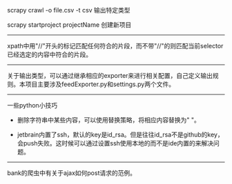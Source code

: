 scrapy crawl <spider name> -o file.csv -t csv    输出特定类型

scrapy startproject  projectName        创建新项目

***

xpath中用"//"开头的标记匹配任何符合的片段，而不带"//"的则匹配当前selector已经选定的内容中符合的片段。

***

关于输出类型，可以通过继承相应的exporter来进行相关配置，自己定义输出规则。本项目主要涉及feedExporter.py和settings.py两个文件。

***

一些python小技巧

+   删除字符串中某些内容，可以使用替换策略，将相应内容替换为" "。

+   jetbrain内置了ssh，默认的key是id_rsa。但是往往id_rsa不是github的key，会push失败。这时候可以通过设置ssh使用本地的而不是ide内置的来解决问题。

***

bank的爬虫中有关于ajax如何post请求的范例。

